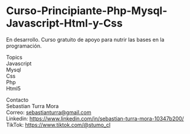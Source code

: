 # Curso-Principiante-Php-Mysql-Javascript-Html-y-Css
En desarrollo. Curso gratuito de apoyo para nutrir las bases en la programación.

Topics <br>
Javascript <br>
Mysql <br> 
Css <br> 
Php <br> 
Html5 <br>

Contacto <br>
Sebastian Turra Mora <br>
Correo: sebastianturra@gmail.com <br>
Linkedin: https://www.linkedin.com/in/sebastian-turra-mora-10347b200/ <br>
TikTok: https://www.tiktok.com/@stumo_cl <br>


